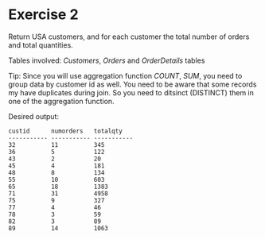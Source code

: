 # Exercise 2

Return USA customers, and for each customer the total number of orders and total quantities.

Tables involved: *Customers*, *Orders* and *OrderDetails* tables

Tip: Since you will use aggregation function *COUNT*, *SUM*, you need to group data by customer id as well. You need to be aware that some records my have duplicates during join. So you need to ditsinct (DISTINCT) them in one of the aggregation function.

Desired output:
```
custid      numorders   totalqty
----------- ----------- -----------
32          11          345
36          5           122
43          2           20
45          4           181
48          8           134
55          10          603
65          18          1383
71          31          4958
75          9           327
77          4           46
78          3           59
82          3           89
89          14          1063
```